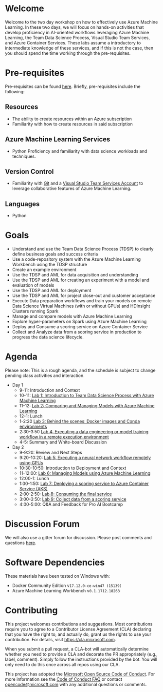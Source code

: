 # Welcome

Welcome to the two day workshop on how to effectively use Azure Machine Learning. In these two days, we will focus on hands-on activities that develop proficiency in AI-oriented workflows leveraging Azure Machine Learning, the Team Data Science Process, Visual Studio Team Services, and Azure Container Services. These labs assume a introductory to intermediate knowledge of these services, and if this is not the case, then you should spend the time working through the pre-requisites.

# Pre-requisites

Pre-requisites can be found [here][prereq3.0]. Briefly, pre-requisites include the following:

## Resources

- The ability to create resources within an Azure subscription
- Familiarity with how to create resources in said subscription

## Azure Machine Learning Services

- Python Proficiency and familiarity with data science workloads and techniques.

## Version Control

- Familiarity with [Git](https://git-scm.com/) and a [Visual Studio Team Services Account](https://azure.microsoft.com/en-us/services/visual-studio-team-services/) to leverage collaborative features of Azure Machine Learning.

## Languages

- Python

# Goals

- Understand and use the Team Data Science Process (TDSP) to clearly define business goals and success criteria
- Use a code-repository system with the Azure Machine Learning Workbench using the TDSP structure
- Create an example environment
- Use the TDSP and AML for data acquisition and understanding
- Use the TDSP and AML for creating an experiment with a model and evaluation of models
- Use the TDSP and AML for deployment
- Use the TDSP and AML for project close-out and customer acceptance
- Execute Data preparation workflows and train your models on remote Data Science Virtual Machines (with or without GPUs) and HDInsight Clusters running Spark
- Manage and compare models with Azure Machine Learning
- Explore hyper-parameters on Spark using Azure Machine Learning
- Deploy and Consume a scoring service on Azure Container Service
- Collect and Analyze data from a scoring service in production to progress the data science lifecycle.

# Agenda

Please note: This is a rough agenda, and the schedule is subject to change pending class activities and interaction.

- Day 1
  - 9-11: Introduction and Context
  - 10-11: [Lab 1: Introduction to Team Data Science Process with Azure Machine Learning][lab01]
  - 11-12: [Lab 2: Comparing and Managing Models with Azure Machine Learning][lab02]
  - 12-1: Lunch
  - 1-2:20 [Lab 3: Behind the scenes: Docker images and Conda environments][lab03]
  - 2:30-3:50 [Lab 4: Executing a data engineering or model training workflow in a remote execution environment][lab04]
  - 4-5: Summary and White-board Discussion
- Day 2
  - 9-9:20: Review and Next Steps
  - 9:20-10:20: [Lab 5: Executing a neural network workflow remotely using GPUs][lab05]
  - 10:30-10:50: Introduction to Deployment and Context
  - 11-12:00: [Lab 6: Managing Models using Azure Machine Learning][lab06]
  - 12:00-1: Lunch
  - 1:00-1:50: [Lab 7: Deploying a scoring service to Azure Container Service (AKS)][lab07]
  - 2:00-2:50: [Lab 8: Consuming the final service][lab08]
  - 3:00-3:50: [Lab 9: Collect data from a scoring service][lab09]
  - 4:00-5:00: Q&A and Feedback for Pro AI Bootcamp


# Discussion Forum

We will also use a gitter forum for discussion. Please post comments and questions [here][gitter].

# Software Dependencies

These materials have been tested on Windows with:

- Docker Community Edition v`17.12.0-ce-win47 (15139)`
- Azure Machine Learning Workbench v`0.1.1712.18263`

[prereq3.0]: lab00-bootcamp-pre-requisites/0_README.md
[lab01]: lab01-tdsp_and_aml/0_README.md
[lab02]: lab02-compare_and_choose_models/0_README.md
[lab03]: lab03_manage_conda_envs_in_aml/0_README.md
[lab04]: lab04-execute_in_remote_environment/0_README.md
[lab05]: lab05-execute_remote_gpu/0_README.md
[lab06]: lab06-managing_models_with_aml/0_README.md
[lab07]: lab07-deploying_a_scoring_service_to_aks/0_README.md
[lab08]: lab08-consuming_a_scoring_service/0_README.md
[lab09]: lab09-collect_and_analyze_data_from_a_scoring_service/0_README.md
[lab10]: lab10-parallel_hyperparameter_sweeps_on_spark/0_README.md
[gitter]: https://gitter.im/LearnAI-Bootcamps

# Contributing

This project welcomes contributions and suggestions.  Most contributions require you to agree to a
Contributor License Agreement (CLA) declaring that you have the right to, and actually do, grant us
the rights to use your contribution. For details, visit https://cla.microsoft.com.

When you submit a pull request, a CLA-bot will automatically determine whether you need to provide
a CLA and decorate the PR appropriately (e.g., label, comment). Simply follow the instructions
provided by the bot. You will only need to do this once across all repos using our CLA.

This project has adopted the [Microsoft Open Source Code of Conduct](https://opensource.microsoft.com/codeofconduct/).
For more information see the [Code of Conduct FAQ](https://opensource.microsoft.com/codeofconduct/faq/) or
contact [opencode@microsoft.com](mailto:opencode@microsoft.com) with any additional questions or comments.
